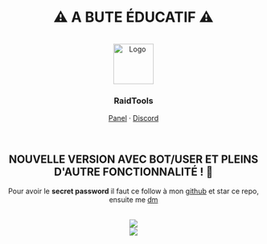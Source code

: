 
<div align="center">
  <h1>⚠ A BUTE ÉDUCATIF ⚠</h1><BR>
  <a href="https://https://github.com/LucasB25/web-panais">
    <img src="https://raidtools.herokuapp.com/logo.png" alt="Logo" width="80" height="80">
  </a>
  <h3>RaidTools</h3>
  <p>
    <a href="https://raidtools.herokuapp.com/">Panel</a> · <a href="https://discord.gg/5wXDKKKwrb">Discord</a>
  </p>
<br>
<h2>NOUVELLE VERSION AVEC BOT/USER ET PLEINS D'AUTRE FONCTIONNALITÉ ! 🌟</h2>
<p> Pour avoir le <strong>secret password</strong> il faut ce follow à mon <a href="https://github.com/llx404">github</a> et star ce repo, ensuite me <a href="https://discord.com/users/282127911690174475">dm</a>
</p><br>
<img src="https://cdn.discordapp.com/attachments/284707525620662272/991021045244891206/unknown.png"><br>
<img src="https://cdn.discordapp.com/attachments/284707525620662272/991016160722051182/unknown.png">

</div>
